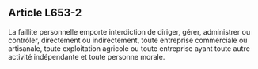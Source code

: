 Article L653-2
----
La faillite personnelle emporte interdiction de diriger, gérer, administrer ou
contrôler, directement ou indirectement, toute entreprise commerciale ou
artisanale, toute exploitation agricole ou toute entreprise ayant toute autre
activité indépendante et toute personne morale.
